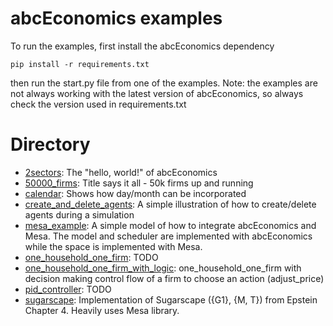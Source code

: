 # abcEconomics examples

To run the examples, first install the abcEconomics dependency
```
pip install -r requirements.txt
```
then run the start.py file from one of the examples.
Note: the examples are not always working with the latest
version of abcEconomics, so always check the version used
in requirements.txt

# Directory

- [2sectors](examples/2sectors): The "hello, world!" of abcEconomics
- [50000_firms](examples/50000_firms): Title says it all - 50k firms up and running
- [calendar](examples/calendar): Shows how day/month can be incorporated
- [create_and_delete_agents](examples/create_and_delete_agents): A simple illustration of how to create/delete agents during a
  simulation
- [mesa_example](examples/mesa_example): A simple model of how to integrate abcEconomics and Mesa. The model and
  scheduler are implemented with abcEconomics while the space is implemented with Mesa.
- [one_household_one_firm](examples/one_household_one_firm): TODO
- [one_household_one_firm_with_logic](examples/one_household_one_firm_with_logic): one_household_one_firm with decision making
  control flow of a firm to choose an action (adjust_price)
- [pid_controller](examples/pid_controller): TODO
- [sugarscape](examples/sugarscape): Implementation of Sugarscape ({G1}, {M, T}) from Epstein
  Chapter 4. Heavily uses Mesa library.
